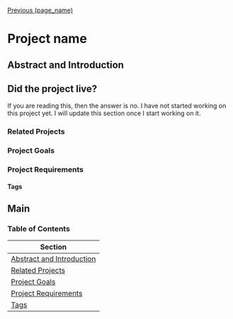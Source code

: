 <!-- Each page should have a link to the previous page and (if applicable)the next page. -->
[Previous (page_name)](../README.md)

<!-- Specify the project name, use Pascal Case with spaces. For example, "2M Ham Radio Amplifier". -->
# Project name

<!-- Short description of the project and what it is. -->
## Abstract and Introduction

<!-- Did the project live section start-->
## Did the project live?
If you are reading this, then the answer is no. I have not started working on this project yet. I will update this section once I start working on it.

<!-- List the projects that could be related to this project. For example, if this project is a 2M Ham Radio Amplifier, then the related projects could be a 70cm Ham Radio Amplifier and a 6M Ham Radio Amplifier. -->
### Related Projects

<!-- List the goals of the project. For example, if this project is a 2M Ham Radio Amplifier, then the goals could be to build a 2M Ham Radio Amplifier that is capable of 100W output. -->
### Project Goals

<!-- List the requirements of the project. For example, if this project is a 2M Ham Radio Amplifier, then the requirements could be W6PXL pallet, some coax, etc -->
### Project Requirements

<!-- Tags are used to categorize projects. For example, if this project is a 2M Ham Radio Amplifier, then the tags could be "Ham Radio", "Radio Engineering" -->
#### Tags

## Main

### Table of Contents
| Section  |
| ---  |
| [Abstract and Introduction](#abstract-and-introduction) | 
| [Related Projects](#related-projects) | 
| [Project Goals](#project-goals) | 
| [Project Requirements](#project-requirements) | 
| [Tags](#tags) | 
